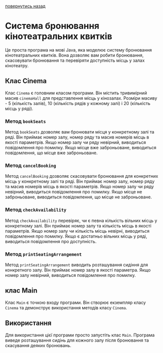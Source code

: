 [повернутись назад](https://github.com/BlackCNP/Java/blob/main/README.md)
# Система бронювання кінотеатральних квитків

Це проста програма на мові Java, яка моделює систему бронювання кінотеатральних квитків. Вона дозволяє вам робити бронювання, скасовувати бронювання та перевіряти доступність місць у залах кінотеатру.

## Клас Cinema

Клас `Cinema` є головним класом програми. Він містить тривимірний масив `cinemaHall` для представлення місць у кінозалах. Розміри масиву - 5 (кількість залів), 10 (кількість рядів у кожному залі) і 20 (кількість місць у ряді).

### Метод `bookSeats`

Метод `bookSeats` дозволяє вам бронювати місця у конкретному залі та ряді. Він приймає номер залу, номер ряду та масив номерів місць в якості параметрів. Якщо номер залу чи ряду невірний, виводиться повідомлення про помилку. Якщо місце вже заброньоване, виводиться повідомлення, що місце вже заброньоване.

### Метод `cancelBooking`

Метод `cancelBooking` дозволяє скасовувати бронювання для конкретних місць у конкретному залі та ряді. Він приймає номер залу, номер ряду та масив номерів місць в якості параметрів. Якщо номер залу чи ряду невірний, виводиться повідомлення про помилку. Якщо місце не заброньоване, виводиться повідомлення, що місце не заброньоване.

### Метод `checkAvailability`

Метод `checkAvailability` перевіряє, чи є певна кількість вільних місць у конкретному залі. Він приймає номер залу та кількість місць в якості параметрів. Якщо номер залу чи кількість місць невірні, виводиться повідомлення про помилку. Якщо є достатньо вільних місць у ряді, виводиться повідомлення про доступність.

### Метод `printSeatingArrangement`

Метод `printSeatingArrangement` виводить розташування сидіння для конкретного залу. Він приймає номер залу в якості параметра. Якщо номер залу невірний, виводиться повідомлення про помилку.

##  клас Main

Клас `Main` є точкою входу програми. Він створює екземпляр класу `Cinema` та демонструє використання методів класу `Cinema`.

## Використання

Для використання цієї програми просто запустіть клас `Main`. Програма виведе розташування сидінь для кожного залу після бронювання та скасування деяких бронювань.
